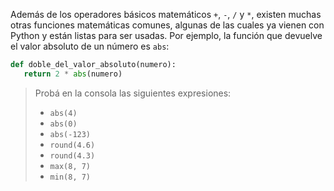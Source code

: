 Además de los operadores básicos matemáticos `+`, `-`, `/` y `*`, existen muchas otras funciones matemáticas comunes, algunas de las cuales ya vienen con Python y están listas para ser usadas. Por ejemplo, la función que devuelve el valor absoluto de un número es `abs`:

```python
def doble_del_valor_absoluto(numero):
   return 2 * abs(numero)

```

> Probá en la consola las siguientes expresiones:
>
> * `abs(4)`
> * `abs(0)`
> * `abs(-123)`
> * `round(4.6)`
> * `round(4.3)`
> * `max(8, 7)`
> * `min(8, 7)`
